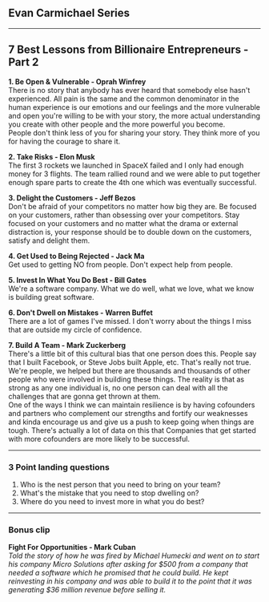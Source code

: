 ## Evan Carmichael Series

---
## 7 Best Lessons from Billionaire Entrepreneurs - Part 2

**1. Be Open & Vulnerable - Oprah Winfrey**  
There is no story that anybody has ever heard that somebody else hasn't experienced. All pain is the same and the common denominator in the human experience is our emotions and our feelings and the more vulnerable and open you're willing to be with your story, the more actual understanding you create with other people and the more powerful you become.  
People don't think less of you for sharing your story. They think more of you for having the courage to share it.

**2. Take Risks - Elon Musk**  
The first 3 rockets we launched in SpaceX failed and I only had enough money for 3 flights. The team rallied round and we were able to put together enough spare parts to create the 4th one which was eventually successful.

**3. Delight the Customers - Jeff Bezos**  
Don't be afraid of your competitors no matter how big they are. Be focused on your customers, rather than obsessing over your competitors. Stay focused on your customers and no matter what the drama or external distraction is, your response should be to double down on the customers, satisfy and delight them.

**4. Get Used to Being Rejected - Jack Ma**  
Get used to getting NO from people. Don't expect help from people.

**5. Invest In What You Do Best - Bill Gates**  
We're a software company. What we do well, what we love, what we know is building great software.

**6. Don't Dwell on Mistakes - Warren Buffet**  
There are a lot of games I've missed. I don't worry about the things I miss that are outside my circle of confidence. 

**7. Build A Team - Mark Zuckerberg**  
There's a little bit of this cultural bias that one person does this. People say that I built Facebook, or Steve Jobs built Apple, etc. That's really not true. We're people, we helped but there are thousands and thousands of other people who were involved in building these things. 
The reality is that as strong as any one individual is, no one person can deal with all the challenges that are gonna get thrown at them.  
One of the ways I think we can maintain resilience is by having cofounders and partners who complement our strengths and fortify our weaknesses and kinda encourage us and give us a push to keep going when things are tough.
There's actually a lot of data on this that Companies that get started with more cofounders are more likely to be successful.  

---
### 3 Point landing questions
1. Who is the nest person that you need to bring on your team?
2. What's the mistake that you need to stop dwelling on?
3. Where do you need to invest more in what you do best?
---
### Bonus clip
**Fight For Opportunities - Mark Cuban**  
*Told the story of how he was fired by Michael Humecki and went on to start his company Micro Solutions after asking for $500 from a company that needed a software which he promised that he could build. He kept reinvesting in his company and was able to build it to the point that it was generating $36 million revenue before selling it.*
